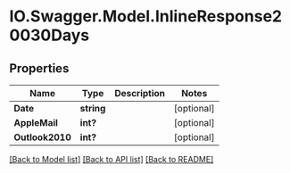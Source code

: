 # IO.Swagger.Model.InlineResponse20030Days
## Properties

Name | Type | Description | Notes
------------ | ------------- | ------------- | -------------
**Date** | **string** |  | [optional] 
**AppleMail** | **int?** |  | [optional] 
**Outlook2010** | **int?** |  | [optional] 

[[Back to Model list]](../README.md#documentation-for-models) [[Back to API list]](../README.md#documentation-for-api-endpoints) [[Back to README]](../README.md)

